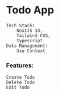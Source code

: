 # Todo App

    Tech Stack:
        NextJS 14,
        Tailwind CSS,
        Typescript
    Data Management:
        Use Context

### Features:

    Create Todo
    Delete Todo
    Edit Todo
